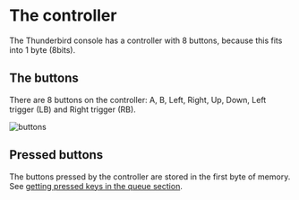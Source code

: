 # The controller

The Thunderbird console has a controller with 8 buttons, because this fits into 1 byte (8bits).

## The buttons

There are 8 buttons on the controller: A, B, Left, Right, Up, Down, Left trigger (LB) and Right trigger (RB).

![buttons](https://docs.thunderbird.jomy.dev/_media/buttons.png ':size=500')

## Pressed buttons

The buttons pressed by the controller are stored in the first byte of memory.
See [getting pressed keys in the queue section](/queue#getting-pressed-keys).
